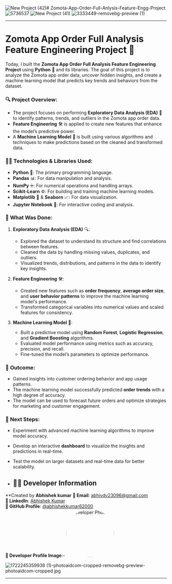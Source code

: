 ![New Project (42)](https://github.com/user-attachments/assets/f79fc33f-93cb-4c19-8a15-905ab436f2f3)# Zomota-App-Order-Full-Anlysis-Feature-Engg-Project
![5736537](https://github.com/user-attachments/assets/176e0d8b-b8f4-41cf-81e5-4dfff493b0da)
![New Project (41)](https://github.com/user-attachments/assets/64e0cff6-72e9-4e09-8614-1b9ac6b540d9)
![3333449-removebg-preview (1)](https://github.com/user-attachments/assets/43a01419-1c0a-4f16-9028-53b8b723eede)

---

# Zomota App Order Full Analysis Feature Engineering Project 🚀

Today, I built the **Zomota App Order Full Analysis Feature Engineering Project** using **Python** 🐍 and its libraries. The goal of this project is to analyze the Zomota app order data, uncover hidden insights, and create a machine learning model that predicts key trends and behaviors from the dataset.

### 🔍 **Project Overview:**
- The project focuses on performing **Exploratory Data Analysis (EDA)** 🔎 to identify patterns, trends, and outliers in the Zomota app order data.
- **Feature Engineering** 🛠️ is applied to create new features that enhance the model’s predictive power.
- A **Machine Learning Model** 🤖 is built using various algorithms and techniques to make predictions based on the cleaned and transformed data.

### 🧑‍💻 **Technologies & Libraries Used:**
- **Python** 🐍: The primary programming language.
- **Pandas** 📊: For data manipulation and analysis.
- **NumPy** ➗: For numerical operations and handling arrays.
- **Scikit-Learn** ⚙️: For building and training machine learning models.
- **Matplotlib** 🎨 & **Seaborn** 📈: For data visualization.
- **Jupyter Notebook** 📓: For interactive coding and analysis.

### 🧠 **What Was Done:**
1. **Exploratory Data Analysis (EDA)** 🔍: 
   - Explored the dataset to understand its structure and find correlations between features.
   - Cleaned the data by handling missing values, duplicates, and outliers.
   - Visualized trends, distributions, and patterns in the data to identify key insights.
  
2. **Feature Engineering** 🛠️: 
   - Created new features such as **order frequency**, **average order size**, and **user behavior patterns** to improve the machine learning model's performance.
   - Transformed categorical variables into numerical values and scaled features for consistency.

3. **Machine Learning Model** 🤖: 
   - Built a predictive model using **Random Forest**, **Logistic Regression**, and **Gradient Boosting** algorithms.
   - Evaluated model performance using metrics such as accuracy, precision, and recall.
   - Fine-tuned the model’s parameters to optimize performance.

### 🚀 **Outcome:**
- Gained insights into customer ordering behavior and app usage patterns.
- The machine learning model successfully predicted **order trends** with a high degree of accuracy.
- The model can be used to forecast future orders and optimize strategies for marketing and customer engagement.

### 📌 **Next Steps:**
- Experiment with advanced machine learning algorithms to improve model accuracy.
- Develop an interactive **dashboard** to visualize the insights and predictions in real-time.
- Test the model on larger datasets and real-time data for better scalability.

- ## 👨‍💻 Developer Information
**Created by **Abhishek kumar** 
**📧 Email**: [abhiydv23096@gmail.com](mailto:abhiydv23096@gmail.com)  
**🔗 LinkedIn**: [Abhishek Kumar](https://www.linkedin.com/in/abhishek-kumar-70a69829a/)  
**🐙 GitHub Profile**: [@abhishekkumar62000](https://github.com/abhishekkumar62000)  
**📸 Developer Profile Image**:- <img src="![1722245359938 (1)-photoaidcom-cropped-removebg-preview-photoaidcom-cropped jpg](https://github.com/user-attachments/assets/31ddd1bd-ccd9-46a4-921b-139d381f6f01)" width="150" height="150" style="border-radius: 50%;" alt="Developer Photo">

![1722245359938 (1)-photoaidcom-cropped-removebg-preview-photoaidcom-cropped jpg](https://github.com/user-attachments/assets/31ddd1bd-ccd9-46a4-921b-139d381f6f01)

---
